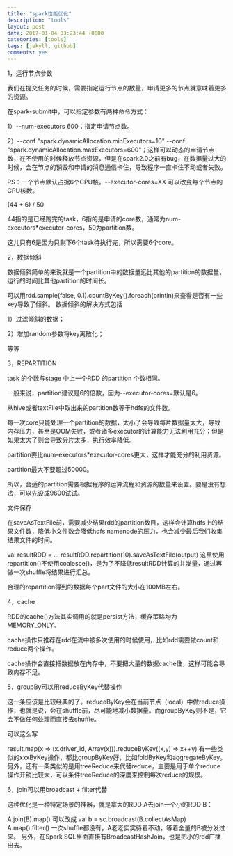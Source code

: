 ```yaml
---
title: "spark性能优化"
description: "tools"
layout: post
date: 2017-01-04 03:23:44 +0800
categories: [tools]
tags: [jekyll, github]
comments: yes
---
```

1，运行节点参数

我们在提交任务的时候，需要指定运行节点的数量，申请更多的节点就意味着更多的资源。

在spark-submit中，可以指定参数有两种命令方式：

1）--num-executors 600；指定申请节点数。

2）--conf "spark.dynamicAllocation.minExecutors=10" --conf "spark.dynamicAllocation.maxExecutors=600"；这样可以动态的申请节点数，在不使用的时候释放节点资源，但是在spark2.0之前有bug，在数据量过大的时候，会在节点的销毁和申请的消息通信卡住，导致程序一直卡住不动或者失败。

PS：一个节点默认占据6个CPU核。--executor-cores=XX 可以改变每个节点的CPU核数。

(44 + 6) / 50

44指的是已经跑完的task，6指的是申请的core数，通常为num-executors*executor-cores，50为partition数。

这儿只有6是因为只剩下6个task待执行完，所以需要6个core。

2，数据倾斜

数据倾斜简单的来说就是一个partition中的数据量远比其他的partition的数据量，运行的时间比其他partition的时间长。

可以用rdd.sample(false, 0.1).countByKey().foreach(println)来查看是否有一些key导致了倾斜。
数据倾斜的解决方式包括

1）过滤倾斜的数据；

2）增加random参数将key离散化；

等等

3，REPARTITION

task 的个数与stage 中上一个RDD 的partition 个数相同。

一般来说，partition建议是6的倍数，因为--executor-cores=默认是6。

从hive或者textFile中取出来的partition数等于hdfs的文件数。

每一次core只能处理一个partition的数据，太小了会导致每片数据量太大，导致内存压力，甚至是OOM失败，或者诸多executor的计算能力无法利用充分；但是如果太大了则会导致分片太多，执行效率降低。

partition要比num-executors*executor-cores更大，这样才能充分的利用资源。

partition最大不要超过50000。

所以，合适的partition需要根据程序的运算流程和资源的数量来设置。要是没有想法，可以先设成9600试试。

文件保存

在saveAsTextFile前，需要减少结果rdd的partition数目，这样会计算hdfs上的结果文件数，降低小文件数会降低hdfs namenode的压力，也会减少最后我们收集结果文件的时间。

val resultRDD = ... resultRDD.repartition(10).saveAsTextFile(output)
这里使用repartition()不使用coalesce()，是为了不降低resultRDD计算的并发量，通过再做一次shuffle将结果进行汇总。

合理的repartition得到的数据每个part文件的大小在100MB左右。

4，cache

RDD的cache()方法其实调用的就是persist方法，缓存策略均为MEMORY_ONLY。

cache操作只推荐在rdd在流中被多次使用的时候使用，比如rdd需要做count和reduce两个操作。

cache操作会直接把数据放在内存中，不要把大量的数据cache住，这样可能会导致内存不足。

5，groupBy可以用reduceByKey代替操作

这一条应该是比较经典的了。reduceByKey会在当前节点（local）中做reduce操作，也就是说，会在shuffle前，尽可能地减小数据量。而groupByKey则不是，它会不做任何处理而直接去shuffle。

可以这么写

result.map(x => (x.driver_id, Array(x))).reduceByKey((x,y) => x++y)
有一些类似的xxxByKey操作，都比groupByKey好，比如foldByKey和aggregateByKey。
另外，还有一条类似的是用treeReduce来代替reduce，主要是用于单个reduce操作开销比较大，可以条件treeReduce的深度来控制每次reduce的规模。

6，join可以用broadcast + filter代替

这种优化是一种特定场景的神器，就是拿大的RDD A去join一个小的RDD B：

A.join(B).map() 
可以改成
val b = sc.broadcast(B.collectAsMap)
A.map().filter()
一次shuffle都没有，A老老实实待着不动，等着全量的B被分发过来。
另外，在Spark SQL里面直接有BroadcastHashJoin，也是把小的rdd广播出去。



